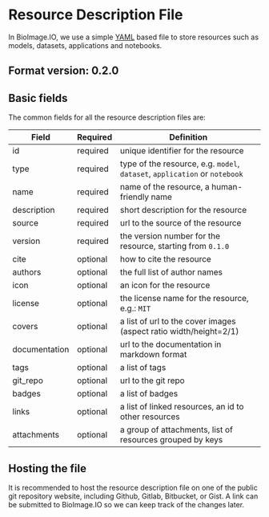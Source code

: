 # Resource Description File

In BioImage.IO, we use a simple [YAML](https://en.wikipedia.org/wiki/YAML) based file to store resources such as models, datasets, applications and notebooks.

## Format version: 0.2.0

## Basic fields

The common fields for all the resource description files are:

| Field | Required | Definition  |
|---|---|---|
| id | required | unique identifier for the resource |
| type | required | type of the resource, e.g. `model`, `dataset`, `application` or `notebook` |
| name  | required | name of the resource, a human-friendly name  |
| description | required | short description for the resource |
| source | required | url to the source of the resource |
| version | required | the version number for the resource, starting from `0.1.0`  |
| cite | optional | how to cite the resource |
| authors | optional | the full list of author names  |
| icon | optional | an icon for the resource  |
| license | optional | the license name for the resource, e.g.: `MIT`  |
| covers | optional | a list of url to the cover images (aspect ratio width/height=2/1)  |
| documentation | optional | url to the documentation in markdown format  |
| tags | optional | a list of tags  |
| git_repo | optional | url to the git repo  |
| badges | optional | a list of badges|
| links | optional | a list of linked resources, an id to other resources|
| attachments | optional | a group of attachments, list of resources grouped by keys  |

## Hosting the file
It is recommended to host the resource description file on one of the public git repository website, including Github, Gitlab, Bitbucket, or Gist. A link can be submitted to BioImage.IO so we can keep track of the changes later.
